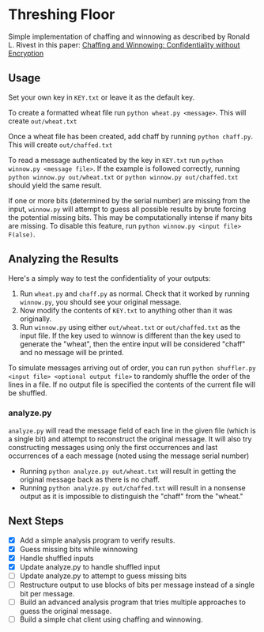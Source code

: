 # Threshing Floor

Simple implementation of chaffing and winnowing as described by Ronald L. Rivest in this paper: [Chaffing and Winnowing: Confidentiality without Encryption](https://people.csail.mit.edu/rivest/pubs/Riv98a.pdf)

## Usage

Set your own key in `KEY.txt` or leave it as the default key.

To create a formatted wheat file run `python wheat.py <message>`. This will create `out/wheat.txt`

Once a wheat file has been created, add chaff by running `python chaff.py`. This will create `out/chaffed.txt`

To read a message authenticated by the key in `KEY.txt` run `python winnow.py <message file>`. If the example is followed correctly, running `python winnow.py out/wheat.txt` or `python winnow.py out/chaffed.txt` should yield the same result.

If one or more bits (determined by the serial number) are missing from the input, `winnow.py` will attempt to guess all possible results by brute forcing the potential missing bits. This may be computationally intense if many bits are missing. To disable this feature, run `python winnow.py <input file> F(alse)`.

## Analyzing the Results

Here's a simply way to test the confidentiality of your outputs:
1. Run `wheat.py` and `chaff.py` as normal. Check that it worked by running `winnow.py`, you should see your original message.
2. Now modify the contents of `KEY.txt` to anything other than it was originally.
3. Run `winnow.py` using either `out/wheat.txt` or `out/chaffed.txt` as the input file. If the key used to winnow is different than the key used to generate the "wheat", then the entire input will be considered "chaff" and no message will be printed.

To simulate messages arriving out of order, you can run `python shuffler.py <input file> <optional output file>` to randomly shuffle the order of the lines in a file. If no output file is specified the contents of the current file will be shuffled.

### analyze.py

`analyze.py` will read the message field of each line in the given file (which is a single bit) and attempt to reconstruct the original message. It will also try constructing messages using only the first occurrences and last occurrences of a each message (noted using the message serial number)
* Running `python analyze.py out/wheat.txt` will result in getting the original message back as there is no chaff.
* Running `python analyze.py out/chaffed.txt` will result in a nonsense output as it is impossible to distinguish the "chaff" from the "wheat."

## Next Steps

- [x] Add a simple analysis program to verify results.
- [x] Guess missing bits while winnowing
- [x] Handle shuffled inputs
- [x] Update analyze.py to handle shuffled input
- [ ] Update analyze.py to attempt to guess missing bits
- [ ] Restructure output to use blocks of bits per message instead of a single bit per message.
- [ ] Build an advanced analysis program that tries multiple approaches to guess the original message.
- [ ] Build a simple chat client using chaffing and winnowing.